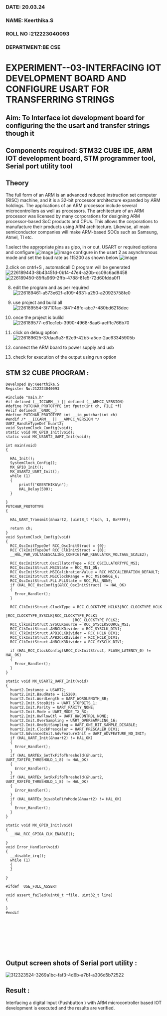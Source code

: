 
###  DATE: 20.03.24

###  NAME: Keerthika.S
###  ROLL NO :212223040093
###  DEPARTMENT:BE CSE 

# EXPERIMENT--03-INTERFACING IOT DEVELOPMENT BOARD AND CONFIGURE USART FOR TRANSFERRING STRINGS 
## Aim: To Interface iot development board for configuring the the usart and transfer strings though it 
## Components required: STM32 CUBE IDE, ARM IOT development board,  STM programmer tool, Serial port utility tool 
## Theory 
The full form of an ARM is an advanced reduced instruction set computer (RISC) machine, and it is a 32-bit processor architecture expanded by ARM holdings. The applications of an ARM processor include several microcontrollers as well as processors. The architecture of an ARM processor was licensed by many corporations for designing ARM processor-based SoC products and CPUs. This allows the corporations to manufacture their products using ARM architecture. Likewise, all main semiconductor companies will make ARM-based SOCs such as Samsung, Atmel, TI etc.


1.select the appropriate pins as gipo, in or out, USART or required options and configure 
![image](https://user-images.githubusercontent.com/36288975/226189403-f7179f1a-3eae-4637-826b-ab4ec35ba1e1.png)
![image](https://user-images.githubusercontent.com/36288975/226189425-2b2414ce-49b3-4b61-a260-c658cb2e4152.png)
configure in the usart 2 as asynchronous mode and set the baud rate as 115200 as shown below 
![image](https://user-images.githubusercontent.com/36288975/234776631-d6a84ef4-904c-4eac-98ed-ab6253e9379c.png)

  
2.click on cntrl+S , automaticall C program will be generated 
![226189443-8b43451d-0b14-47e4-a20b-cc09c6ad8458](https://github.com/keerthigasudhagar/-EXPERIMENT--03-INTERFACE-IOT-BOARD-AND-CONFIGURE-USART-TO-TRANSFER-STRINGS-/assets/163229129/14d53129-d7bd-49b4-b5ea-2b8a450c325c)
![226189450-85ffa969-2ffb-4788-81e5-72d60fdda0f1](https://github.com/keerthigasudhagar/-EXPERIMENT--03-INTERFACE-IOT-BOARD-AND-CONFIGURE-USART-TO-TRANSFER-STRINGS-/assets/163229129/f9b1a8f6-71a9-4d74-b4f1-dcdf25512a45)

8. edit the program and as per required 
![226189461-a573e62f-a109-4631-a250-a20925758fe0](https://github.com/keerthigasudhagar/-EXPERIMENT--03-INTERFACE-IOT-BOARD-AND-CONFIGURE-USART-TO-TRANSFER-STRINGS-/assets/163229129/db2a38a6-e1db-436c-89e1-e49f80500665)

9. use project and build all 
![226189554-3f7101ac-3f41-48fc-abc7-480bd6218dec](https://github.com/keerthigasudhagar/-EXPERIMENT--03-INTERFACE-IOT-BOARD-AND-CONFIGURE-USART-TO-TRANSFER-STRINGS-/assets/163229129/4b93359c-f093-47a5-b1bb-613639c15cd8)

10. once the project is bulild 
![226189577-c61cc1eb-3990-4968-8aa6-aefffc766b70](https://github.com/keerthigasudhagar/-EXPERIMENT--03-INTERFACE-IOT-BOARD-AND-CONFIGURE-USART-TO-TRANSFER-STRINGS-/assets/163229129/39f5d7d1-2d51-4582-9c81-1ecd213034ba)


11. click on debug option 
![226189625-37daa9a3-62e9-42b5-a5ce-2ac63345905b](https://github.com/keerthigasudhagar/-EXPERIMENT--03-INTERFACE-IOT-BOARD-AND-CONFIGURE-USART-TO-TRANSFER-STRINGS-/assets/163229129/00600cd0-de18-47af-8762-c75e4536a256)


12. connect the  ARM board to power supply and usb 


13. check for execution of the output using run option




## STM 32 CUBE PROGRAM :

```
Developed By:Keerthika.S
Register No:212223040093

#include "main.h"
#if defined (__ICCARM__) || defined (__ARMCC_VERSION)
#define PUTCHAR_PROTOTYPE int fputc(int ch, FILE *f)
#elif defined(__GNUC__)
#define PUTCHAR_PROTOTYPE int __io_putchar(int ch)
#endif /* __ICCARM__ || __ARMCC_VERSION */
UART_HandleTypeDef huart2;
void SystemClock_Config(void);
static void MX_GPIO_Init(void);
static void MX_USART2_UART_Init(void);

int main(void)
{
 
  HAL_Init();
  SystemClock_Config();
  MX_GPIO_Init();
  MX_USART2_UART_Init();
  while (1)
  {
	  printf("KEERTHIKA\n");
	  HAL_Delay(500);
  }
  
}
PUTCHAR_PROTOTYPE
{

  HAL_UART_Transmit(&huart2, (uint8_t *)&ch, 1, 0xFFFF);

  return ch;
}
void SystemClock_Config(void)
{
  RCC_OscInitTypeDef RCC_OscInitStruct = {0};
  RCC_ClkInitTypeDef RCC_ClkInitStruct = {0};
  __HAL_PWR_VOLTAGESCALING_CONFIG(PWR_REGULATOR_VOLTAGE_SCALE2);
  
  RCC_OscInitStruct.OscillatorType = RCC_OSCILLATORTYPE_MSI;
  RCC_OscInitStruct.MSIState = RCC_MSI_ON;
  RCC_OscInitStruct.MSICalibrationValue = RCC_MSICALIBRATION_DEFAULT;
  RCC_OscInitStruct.MSIClockRange = RCC_MSIRANGE_6;
  RCC_OscInitStruct.PLL.PLLState = RCC_PLL_NONE;
  if (HAL_RCC_OscConfig(&RCC_OscInitStruct) != HAL_OK)
  {
    Error_Handler();
  }
  
  RCC_ClkInitStruct.ClockType = RCC_CLOCKTYPE_HCLK3|RCC_CLOCKTYPE_HCLK
                              |RCC_CLOCKTYPE_SYSCLK|RCC_CLOCKTYPE_PCLK1
                              |RCC_CLOCKTYPE_PCLK2;
  RCC_ClkInitStruct.SYSCLKSource = RCC_SYSCLKSOURCE_MSI;
  RCC_ClkInitStruct.AHBCLKDivider = RCC_SYSCLK_DIV1;
  RCC_ClkInitStruct.APB1CLKDivider = RCC_HCLK_DIV1;
  RCC_ClkInitStruct.APB2CLKDivider = RCC_HCLK_DIV1;
  RCC_ClkInitStruct.AHBCLK3Divider = RCC_SYSCLK_DIV1;

  if (HAL_RCC_ClockConfig(&RCC_ClkInitStruct, FLASH_LATENCY_0) != HAL_OK)
  {
    Error_Handler();
  }
}

static void MX_USART2_UART_Init(void)
{
  huart2.Instance = USART2;
  huart2.Init.BaudRate = 115200;
  huart2.Init.WordLength = UART_WORDLENGTH_8B;
  huart2.Init.StopBits = UART_STOPBITS_1;
  huart2.Init.Parity = UART_PARITY_NONE;
  huart2.Init.Mode = UART_MODE_TX_RX;
  huart2.Init.HwFlowCtl = UART_HWCONTROL_NONE;
  huart2.Init.OverSampling = UART_OVERSAMPLING_16;
  huart2.Init.OneBitSampling = UART_ONE_BIT_SAMPLE_DISABLE;
  huart2.Init.ClockPrescaler = UART_PRESCALER_DIV1;
  huart2.AdvancedInit.AdvFeatureInit = UART_ADVFEATURE_NO_INIT;
  if (HAL_UART_Init(&huart2) != HAL_OK)
  {
    Error_Handler();
  }
  if (HAL_UARTEx_SetTxFifoThreshold(&huart2, UART_TXFIFO_THRESHOLD_1_8) != HAL_OK)
  {
    Error_Handler();
  }
  if (HAL_UARTEx_SetRxFifoThreshold(&huart2, UART_RXFIFO_THRESHOLD_1_8) != HAL_OK)
  {
    Error_Handler();
  }
  if (HAL_UARTEx_DisableFifoMode(&huart2) != HAL_OK)
  {
    Error_Handler();
  }
}

static void MX_GPIO_Init(void)
{
  __HAL_RCC_GPIOA_CLK_ENABLE();

}
void Error_Handler(void)
{
  __disable_irq();
  while (1)
  {
  }
 
}

#ifdef  USE_FULL_ASSERT

void assert_failed(uint8_t *file, uint32_t line)
{
  
}
#endif

 

 
  


  

```

## Output screen shots of Serial port utility   :
 ![312323524-3269a1bc-faf3-4d6b-a7b1-a306d5b72522](https://github.com/keerthigasudhagar/-EXPERIMENT--03-INTERFACE-IOT-BOARD-AND-CONFIGURE-USART-TO-TRANSFER-STRINGS-/assets/163229129/5dbcc3d8-fe3c-4297-9a4f-c596f90ecabd)

 
 
 
## Result :
Interfacing a digital Input (Pushbutton ) with ARM microcontroller based IOT development is executed and the results are verified.
